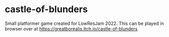 # castle-of-blunders
 Small platformer game created for LowResJam 2022. This can be played in browser over at https://greatborealis.itch.io/castle-of-blunders
